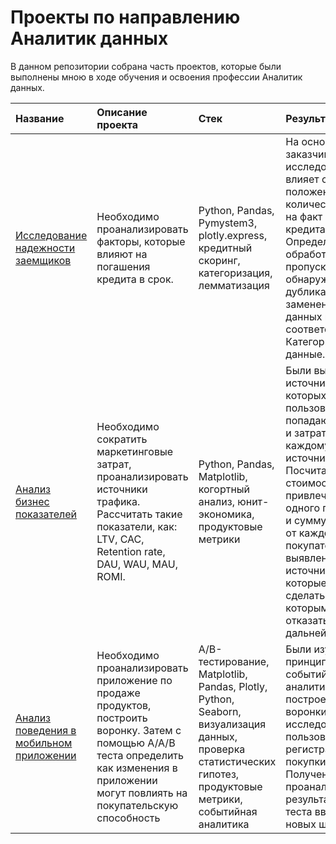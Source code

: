 # Проекты по направлению Аналитик данных
В данном репозитории собрана часть проектов, которые были выполнены мною в ходе обучения и освоения профессии Аналитик данных.

| Название  | Описание проекта | Стек | Результат |
| :-------------------- | :--------------------- |:--------------------- |:---------------------------|
| [Исследование надежности заемщиков](https://github.com/Karin4ku/Data_Analyst_Learning_Projects/tree/main/project%201) | Необходимо проанализировать факторы, которые влияют на погашения кредита в срок. | Python, Pandas, Pymystem3, plotly.express, кредитный скоринг, категоризация, лемматизация| На основе данных заказчика было исследовано, как влияет семейного положения и количества детей на факт погашения кредита в срок. Определены и обработаны пропуски, обнаружены дубликаты, заменены типы данных на соответствующие. Категоризованы данные.|
| [Анализ бизнес показателей](https://github.com/Karin4ku/Data_Analyst_Learning_Projects/tree/main/Project2) | Необходимо сократить маркетинговые затрат, проанализировать источники трафика. Рассчитать такие показатели, как: LTV, CAC, Retention rate, DAU, WAU, MAU, ROMI. | Python, Pandas, Matplotlib, когортный анализ, юнит-экономика, продуктовые метрики| Были выявлены источники, из которых пользователи попадают на сайт и затраты по каждому источнику. Посчитала стоимость привлечения одного покупателя и сумму прибыли от каждого покупателя, были выявлены источники на которые стоит сделать упор, а от которым следует отказаться в дальнейшем. |
| [Анализ поведения в мобильном приложении](https://github.com/Karin4ku/Data_Analyst_Learning_Projects/tree/main/project3) | Необходимо проанализировать приложение по продаже продуктов, построить воронку. Затем с помощью А/А/В теста определить как изменения в приложении могут повлиять на покупательскую способность |A/B-тестирование, Matplotlib, Pandas, Plotly, Python, Seaborn, визуализация данных, проверка статистических гипотез, продуктовые метрики, событийная аналитика | Были изучены принципы событийной аналитики, построена воронки продаж, исследован путь пользователей от регистрации до покупки. Получены и проанализированы результаты A/B-теста введения новых шрифтов.  |
